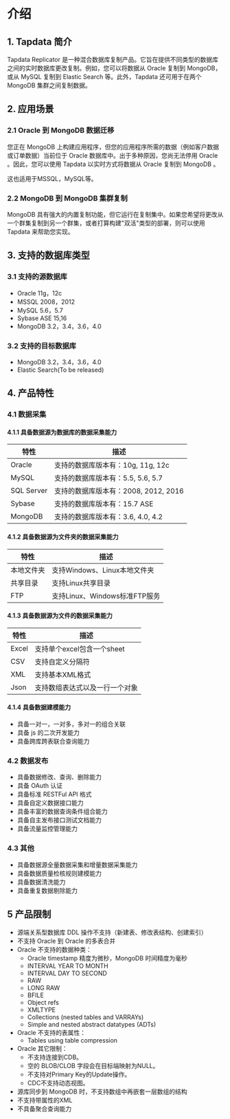 # 介绍

## 1. Tapdata 简介

Tapdata Replicator 是一种混合数据库复制产品。它旨在提供不同类型的数据库之间的实时数据库更改复制。例如，您可以将数据从 Oracle 复制到 MongoDB，或从 MySQL 复制到 Elastic Search 等。此外，Tapdata 还可用于在两个 MongoDB 集群之间复制数据。



## 2. 应用场景

### 2.1 Oracle 到 MongoDB 数据迁移

您正在 MongoDB 上构建应用程序，但您的应用程序所需的数据（例如客户数据或订单数据）当前位于 Oracle 数据库中。出于多种原因，您尚无法停用 Oracle 。因此，您可以使用 Tapdata 以实时方式将数据从 Oracle 复制到 MongoDB 。

这也适用于MSSQL，MySQL等。

### 2.2 MongoDB 到 MongoDB 集群复制

MongoDB 具有强大的内置复制功能，但它运行在复制集中。如果您希望将更改从一个群集复制到另一个群集，或者打算构建"双活"类型的部署，则可以使用 Tapdata 来帮助您实现。



## 3. 支持的数据库类型

### 3.1 支持的源数据库

- Oracle 11g，12c
- MSSQL 2008，2012
- MySQL 5.6，5.7
- Sybase ASE 15,16
- MongoDB 3.2，3.4，3.6，4.0

### 3.2 支持的目标数据库

- MongoDB 3.2，3.4，3.6，4.0
- Elastic Search(To be released)

## 4. 产品特性

### 4.1 数据采集

#### 4.1.1 具备数据源为数据库的数据采集能力

| 特性 | 描述 |
| -------- | -------- |
| Oracle | 支持的数据库版本有：10g, 11g, 12c |
| MySQL | 支持的数据库版本有：5.5, 5.6, 5.7 |
| SQL Server | 支持的数据库版本有：2008, 2012, 2016 |
| Sybase | 支持的数据库版本有：15.7 ASE |
| MongoDB | 支持的数据库版本有：3.6, 4.0, 4.2 |


#### 4.1.2 具备数据源为文件夹的数据采集能力

| 特性 | 描述 |
| -------- | -------- |
| 本地文件夹 | 支持Windows、Linux本地文件夹 |
| 共享目录 | 支持Linux共享目录 |
| FTP | 支持Linux、Windows标准FTP服务 |


#### 4.1.3 具备数据源为文件的数据采集能力

| 特性 | 描述 |
| -------- | -------- |
| Excel | 支持单个excel包含一个sheet |
| CSV | 支持自定义分隔符 |
| XML | 支持基本XML格式 |
| Json | 支持数组表达式以及一行一个对象 |

#### 4.1.4 具备数据建模能力

- 具备一对一，一对多，多对一的组合关联
- 具备 js 的二次开发能力
- 具备跨库跨表联合查询能力

### 4.2 数据发布

- 具备数据修改、查询、删除能力
- 具备 OAuth 认证
- 具备标准 RESTFul API 格式
- 具备自定义数据接口能力
- 具备丰富的数据查询条件组合能力
- 具备自主发布接口测试文档能力
- 具备流量监控管理能力

### 4.3 其他

- 具备数据源全量数据采集和增量数据采集能力
- 具备数据质量检核规则建模能力
- 具备数据清洗能力
- 具备重复数据剔除能力

## 5 产品限制

- 源端关系型数据库 DDL 操作不支持（新建表、修改表结构、创建索引）
- 不支持 Oracle 到 Oracle 的多表合并
- Oracle 不支持的数据种类：
  - Oracle timestamp 精度为微秒，MongoDB 时间精度为毫秒
  - INTERVAL YEAR TO MONTH
  - INTERVAL DAY TO SECOND
  - RAW
  - LONG RAW
  - BFILE
  - Object refs
  - XMLTYPE
  - Collections (nested tables and VARRAYs)
  - Simple and nested abstract datatypes (ADTs)
- Oracle 不支持的表属性：
  - Tables using table compression 
- Oracle 其它限制：
  - 不支持连接到CDB。
  - 空的 BLOB/CLOB 字段会在目标端映射为NULL。
  - 不支持对Primary Key的Update操作。
  - CDC不支持动态视图。
- 源库同步到 MongoDB 时，不支持数组中再嵌套一层数组的结构
- 不支持带属性的XML
- 不具备聚合查询能力
